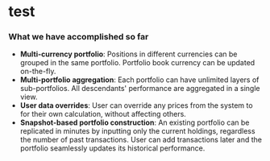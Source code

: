 # test
### What we have accomplished so far
* __Multi-currency portfolio__: Positions in different currencies can be grouped in the same portfolio. Portfolio book currency can be updated on-the-fly.
* __Multi-portfolio aggregation__: Each portfolio can have unlimited layers of sub-portfolios. All descendants' performance are aggregated in a single view.
* __User data overrides__: User can override any prices from the system to for their own calculation, without affecting others.
* __Snapshot-based portfolio construction__: An existing portfolio can be replicated in minutes by inputting only the current holdings, regardless the number of past transactions. User can add transactions later and the portfolio seamlessly updates its historical performance. 
